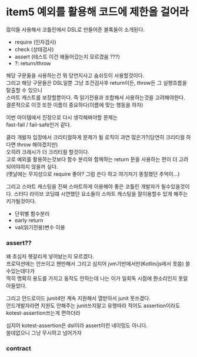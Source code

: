 # item5 예외를 활용해 코드에 제한을 걸어라

많이들 사용해서 코틀린에서 DSL로 만들어준 블록들이 소개된다.
- require (인자검사)
- check (상태검사)
- assert (테스트 이건 왜들어갔는지 모르겠음 ???)
- ?: return/throw

해당 구문들을 사용하는건 뭐 당연지사고 숨쉬듯이 사용할것이다.  
그리고 해당 구문들은 DSL일뿐 그냥 조건검사후 return이든, throw든 그 실행흐름을 탈출할 수 있으니   
스마트 캐스트를 보장할뿐이다. 즉 읽기전용과 조합해서 사용하는것을 고려해야한다.  
결론적으로 이것 또한 이름이 중요하다(이름에 맞는 행동을 하자)  

이번 아이템에서 진정으로 다시 생각해봐야할 문제는  
fast-fail / fail-safe인거 같다.  

클라 개발자 입장에서 크리티컬하게 문제가 될 로직이 과연 많은가?(당연히 크리티컬 하다면 throw 해야겠지만)  
오히려 크래시가 더 크리티컬 할것이다.  
고로 예외를 활용하는것보다 함수 분리와 함께하는 return 문을 사용하는 편이 더 고려되어야하지 않을까 싶다.    
(옛날에는 무지성으로 require 좋아? 그럼 쓴다 하고 여기저기 똥칠했던 추억이...)  

그리고 스마트 캐스팅을 진짜 스마트하게 이용해야 좋은 코틀린 개발자가 될수있을것이다.
스터디 라이브 코딩떄 시연했던 요소들이 스마트 캐스팅을 잘이용할수 있게 해주는 키가될것이다.  
- 단위별 함수분리
- early return
- val(읽기전용)변수 이용

### assert??
왜 초심자 헷갈리게 넣어놨는지 모르겠다.  
프로덕션에는 안쓰이고 왠만해서 그리고 심지어 jvm기반에서만(Kotlin/js에서 못씀) 쓸수있는데다가   
딱히 명확히 용도를 가지고 동작도 안하는데 나는 이거 일회독 시점에 뭔소리인지 못알아들었다.  

그리고 안드로이드 junit4만 계속 지원해서 열받아서 junit 못쓰겠다.  
안드개발자라면 지원도 안해주는 junit쓰지말고 유행따라 적어도 assertion이라도 kotest-assertion쓰는게 편하더라  

심지어 kotest-assertion은 dsl이라 assert이런 네이밍도 아니다.  
쓸데없으니 그냥 무시하고 넘어가자  


### contract
